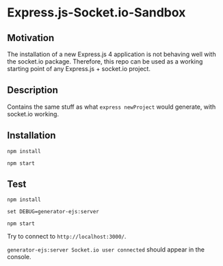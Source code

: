 # Express.js-Socket.io-Sandbox

## Motivation
The installation of a new Express.js 4 application is not behaving well with the socket.io package. Therefore, this repo can be used as a working starting point of any Express.js + socket.io project.

## Description
Contains the same stuff as what `express newProject` would generate, with socket.io working.

## Installation
`npm install`

`npm start`

## Test
`npm install`

`set DEBUG=generator-ejs:server`

`npm start`

Try to connect to `http://localhost:3000/`.

`generator-ejs:server Socket.io user connected` should appear in the console.
